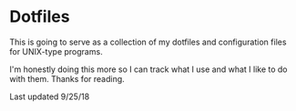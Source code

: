 # Dotfiles

This is going to serve as a collection of my dotfiles and configuration files for UNIX-type programs.

I'm honestly doing this more so I can track what I use and what I like to do with them. Thanks for reading.

Last updated 9/25/18
